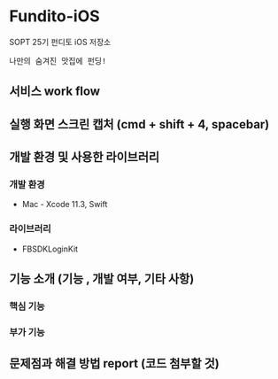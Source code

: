 # Fundito-iOS
SOPT 25기 펀디토 iOS 저장소

<pre>
나만의 숨겨진 맛집에 펀딩!
</pre>

## 서비스 work flow


## 실행 화면 스크린 캡처 (cmd + shift + 4, spacebar)


## 개발 환경 및 사용한 라이브러리
### 개발 환경
* Mac - Xcode 11.3, Swift

### 라이브러리
* FBSDKLoginKit

## 기능 소개 (기능 , 개발 여부, 기타 사항)
### 핵심 기능
### 부가 기능

## 문제점과 해결 방법 report (코드 첨부할 것)


